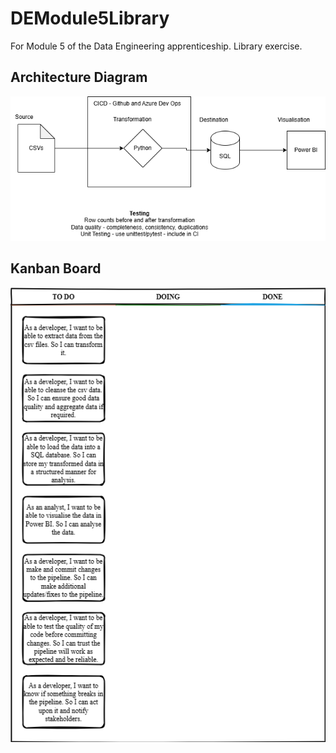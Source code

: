 # DEModule5Library
For Module 5 of the Data Engineering apprenticeship. Library exercise.
## Architecture Diagram
![MVP Diagram](DE5M5Architecture.drawio.png)

## Kanban Board
![Kanban Board](KanbanBoard.png)